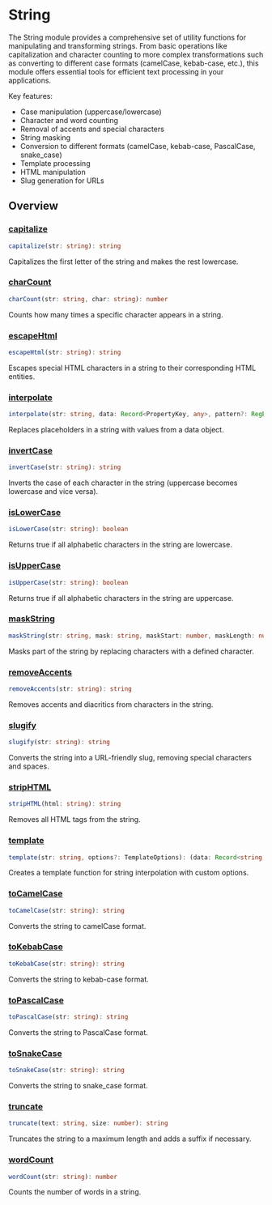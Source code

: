 # String

The String module provides a comprehensive set of utility functions for manipulating and transforming strings. From basic operations like capitalization and character counting to more complex transformations such as converting to different case formats (camelCase, kebab-case, etc.), this module offers essential tools for efficient text processing in your applications.

Key features:
- Case manipulation (uppercase/lowercase)
- Character and word counting
- Removal of accents and special characters
- String masking
- Conversion to different formats (camelCase, kebab-case, PascalCase, snake_case)
- Template processing
- HTML manipulation
- Slug generation for URLs

## Overview

### [capitalize](./capitalize.md)
```typescript
capitalize(str: string): string
```
Capitalizes the first letter of the string and makes the rest lowercase.

### [charCount](./charCount.md)
```typescript
charCount(str: string, char: string): number
```
Counts how many times a specific character appears in a string.

### [escapeHtml](./escapeHtml.md)
```typescript
escapeHtml(str: string): string
```
Escapes special HTML characters in a string to their corresponding HTML entities.

### [interpolate](./interpolate.md)
```typescript
interpolate(str: string, data: Record<PropertyKey, any>, pattern?: RegExp): string
```
Replaces placeholders in a string with values from a data object.

### [invertCase](./invertCase.md)
```typescript
invertCase(str: string): string
```
Inverts the case of each character in the string (uppercase becomes lowercase and vice versa).

### [isLowerCase](./isLowerCase.md)
```typescript
isLowerCase(str: string): boolean
```
Returns true if all alphabetic characters in the string are lowercase.

### [isUpperCase](./isUpperCase.md)
```typescript
isUpperCase(str: string): boolean
```
Returns true if all alphabetic characters in the string are uppercase.

### [maskString](./maskString.md)
```typescript
maskString(str: string, mask: string, maskStart: number, maskLength: number): string
```
Masks part of the string by replacing characters with a defined character.

### [removeAccents](./removeAccents.md)
```typescript
removeAccents(str: string): string
```
Removes accents and diacritics from characters in the string.

### [slugify](./slugify.md)
```typescript
slugify(str: string): string
```
Converts the string into a URL-friendly slug, removing special characters and spaces.

### [stripHTML](./stripHTML.md)
```typescript
stripHTML(html: string): string
```
Removes all HTML tags from the string.

### [template](./template.md)
```typescript
template(str: string, options?: TemplateOptions): (data: Record<string, any>) => string
```
Creates a template function for string interpolation with custom options.

### [toCamelCase](./toCamelCase.md)
```typescript
toCamelCase(str: string): string
```
Converts the string to camelCase format.

### [toKebabCase](./toKebabCase.md)
```typescript
toKebabCase(str: string): string
```
Converts the string to kebab-case format.

### [toPascalCase](./toPascalCase.md)
```typescript
toPascalCase(str: string): string
```
Converts the string to PascalCase format.

### [toSnakeCase](./toSnakeCase.md)
```typescript
toSnakeCase(str: string): string
```
Converts the string to snake_case format.

### [truncate](./truncate.md)
```typescript
truncate(text: string, size: number): string
```
Truncates the string to a maximum length and adds a suffix if necessary.

### [wordCount](./wordCount.md)
```typescript
wordCount(str: string): number
```
Counts the number of words in a string.